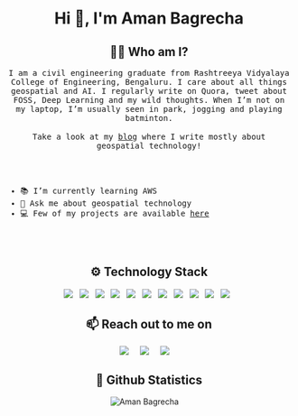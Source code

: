 <h1 align="center">Hi 👋, I'm Aman Bagrecha</h1>
<h2 align="center"> 👨‍💻 Who am I?</h2>

<p align="center">
  <samp>
I am a civil engineering graduate from Rashtreeya Vidyalaya College of Engineering, Bengaluru. I care about all things geospatial and AI. I regularly write on Quora, tweet about FOSS, Deep Learning and my wild thoughts. When I’m not on my laptop, I’m usually seen in park, jogging and playing batminton.
  </samp><br><br>
  <samp>
    Take a look at my <a href="https://amanbagrecha.github.io/post">blog</a> where I write mostly about geospatial technology! 
   </samp>

  <br> <br>
</p>


<samp>
<ul>
  <li>📚 I’m currently learning AWS </li>
  <li>💭 Ask me about geospatial technology </li>
  <li>💻 Few of my projects are available <a href = https://amanbagrecha.github.io/#projects> here </a> </li>
  </ul>
  </samp>
 
  <br> <br>
  
<h2 align="center"> ⚙ Technology Stack</h2>

<p align="center">
  <img src="https://img.shields.io/badge/django%20-%231572B6.svg?&style=for-the-badge&logo=django&logoColor=white" />&nbsp;&nbsp;
    <img src="https://img.shields.io/badge/Openlayers%20-%231572B6.svg?&style=for-the-badge&logo=openlayers&logoColor=white" />&nbsp;&nbsp;
  <img src="https://img.shields.io/badge/Geoserver%20-%231572B6.svg?&style=for-the-badge&logo=geoserver&logoColor=green" />&nbsp;&nbsp;
  <img src="https://img.shields.io/badge/postgis%20-%231572B6.svg?&style=for-the-badge&logo=postgresql&logoColor=white" />&nbsp;&nbsp;
  <img src="https://img.shields.io/badge/javascript%20-%231572B6.svg?&style=for-the-badge&logo=javascript&logoColor=white" />&nbsp;&nbsp;
  <img src="https://img.shields.io/badge/python%20-%231572B6.svg?&style=for-the-badge&logo=python&logoColor=yellow" />&nbsp;&nbsp;
  <img src="https://img.shields.io/badge/tensorflow%20-%231572B6.svg?&style=for-the-badge&logo=tensorflow&logoColor=white" />&nbsp;&nbsp;
  <img src="https://img.shields.io/badge/git%20-%231572B6.svg?&style=for-the-badge&logo=git&logoColor=white" />&nbsp;&nbsp;
  <img src="https://img.shields.io/badge/qgis%20-%231572B6.svg?&style=for-the-badge&logo=qgis&logoColor=green" />&nbsp;&nbsp;
  <img src="https://img.shields.io/badge/Leaflet%20-%231572B6.svg?&style=for-the-badge&logo=leaflet&logoColor=green" />&nbsp;&nbsp;
  <img src="https://img.shields.io/badge/docker%20-%231572B6.svg?&style=for-the-badge&logo=docker&logoColor=white" />&nbsp;&nbsp; 

</p>



 
 <h2 align="center">📫 Reach out to me on</h2>

<p align="center">
  <a target="_blank"href="https://www.linkedin.com/in/amanbagrecha"><img src="https://img.shields.io/badge/linkedin-%230077B5.svg?&style=for-the-badge&logo=linkedin&logoColor=white" /></a>&nbsp;&nbsp;&nbsp;&nbsp;
  <a target="_blank"href="https://twitter.com/aman_bagrecha"><img src="https://img.shields.io/badge/twitter-%231DA1F2.svg?&style=for-the-badge&logo=twitter&logoColor=white" /></a>&nbsp;&nbsp;&nbsp;&nbsp;
  <a href="mailto:jainaman588@gmail.com?subject=Hello%20Harsh,%20From%20Github"><img src="https://img.shields.io/badge/gmail-%23D14836.svg?&style=for-the-badge&logo=gmail&logoColor=white" /></a>&nbsp;&nbsp;&nbsp;&nbsp;
</p>


<h2 align="center">📝 Github Statistics </h2>

<p align="center">
<img src="https://github-readme-stats.vercel.app/api?username=amanbagrecha&show_icons=true&theme=merko" alt="Aman Bagrecha" />&nbsp;&nbsp;&nbsp;&nbsp;
</p>



  <!--  
  **amanbagrecha/amanbagrecha** is a ✨ _special_ ✨ repository because its `README.md` (this file) appears on your GitHub profile.


  -->
